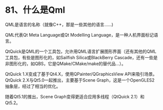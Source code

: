 # 81、什么是Qml

 QML是语言的名称（就像C++，那是一些其他的语言......)

QML代表Qt Meta Language或Qt Modelling Language，是一种人机界面标记语言。

QtQuick是QML的一个工具包，允许用QML语言扩展图形界面（还有其他的QML工具包，有些是图形化的，如Sailfish Silica或BlackBerry Cascade，还有一些是非图形化的，如QBS，它是QMake/CMake/make的替代品...）。

QtQuick 1.X变成了基于Qt4.X，使用QPainter/QGraphicsView API来吸引场景。QtQuick 2.X与Qt5.0一起推出，主要基于Scene Graph，这是一个OpenGLES2抽象层，经过了相当的优化。

随着Qt5.1的推出，Scene Graph变得更适合应用多线程（QtQuick 2.1）和Qt5.2。 
